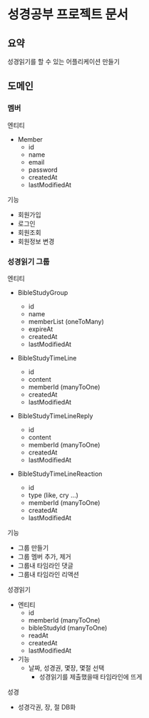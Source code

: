 # 성경공부 프로젝트 문서

## 요약
성경읽기를 할 수 있는 어플리케이션 만들기

## 도메인
### 멤버
엔티티
- Member
  - id
  - name
  - email
  - password
  - createdAt
  - lastModifiedAt

기능
- 회원가입
- 로그인
- 회원조회
- 회원정보 변경

### 성경읽기 그룹
엔티티
- BibleStudyGroup
  - id
  - name
  - memberList (oneToMany)
  - expireAt
  - createdAt
  - lastModifiedAt

- BibleStudyTimeLine
  - id
  - content
  - memberId (manyToOne)
  - createdAt
  - lastModifiedAt

- BibleStudyTimeLineReply
  - id
  - content
  - memberId (manyToOne)
  - createdAt
  - lastModifiedAt

- BibleStudyTimeLineReaction
  - id
  - type (like, cry ...)
  - memberId (manyToOne)
  - createdAt
  - lastModifiedAt

기능
  - 그룹 만들기
  - 그룹 멤버 추가, 제거
  - 그룹내 타임라인 댓글
  - 그룹내 타임라인 리액션

성경읽기
- 엔티티
  - id
  - memberId (manyToOne)
  - bibleStudyId (manyToOne)
  - readAt
  - createdAt
  - lastModifiedAt
- 기능  
  - 날짜, 성경권, 몇장, 몇절 선택
    - 성경읽기를 제출했을때 타임라인에 뜨게

성경
- 성경각권, 장, 절 DB화
